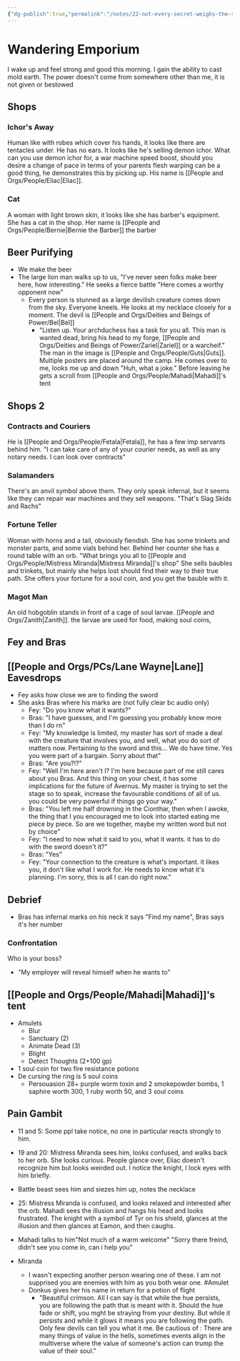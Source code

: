 ```yaml
---
{"dg-publish":true,"permalink":"/notes/22-not-every-secret-weighs-the-same/"}
---
```



# Wandering Emporium

I wake up and feel strong and good this morning. I gain the ability to cast mold earth. The power doesn't come from somewhere other than me, it is not given or bestowed 

## Shops
### Ichor's Away
Human like with robes which cover his hands, it looks like there are tentacles under. He has no ears. It looks like he's selling demon ichor. What can you use demon ichor for, a war machine speed boost, should you desire a change of pace in terms of your parents flesh warping can be a good thing, he demonstrates this by picking up. His name is [[People and Orgs/People/Eliac\|Eliac]].

### Cat
A woman with light brown skin, it looks like she has barber's equipment. She has a cat in the shop. Her name is [[People and Orgs/People/Bernie\|Bernie the Barber]] the barber

## Beer Purifying
- We make the beer
- The large lion man walks up to us, "I've never seen folks make beer here, how interesting." He seeks a fierce battle "Here comes a worthy opponent now"
	- Every person is stunned as a large devilish creature comes down from the sky. Everyone kneels. He looks at my necklace closely for a moment. The devil is [[People and Orgs/Deities and Beings of Power/Bel\|Bel]]
		- "Listen up. Your archduchess has a task for you all. This man is wanted dead, bring his head to my forge, [[People and Orgs/Deities and Beings of Power/Zariel\|Zariel]] or a warcheif." The man in the image is [[People and Orgs/People/Guts\|Guts]]. Multiple posters are placed around the camp. He comes over to me, looks me up and down "Huh, what a joke." Before leaving he gets a scroll from [[People and Orgs/People/Mahadi\|Mahadi]]'s tent
## Shops 2
### Contracts and Couriers 
He is [[People and Orgs/People/Fetala\|Fetala]], he has a few imp servants behind him. "I can take care of any of your courier needs, as well as any notary needs. I can look over contracts" 

### Salamanders
There's an anvil symbol above them. They only speak infernal, but it seems like they can repair war machines and they sell weapons. "That's Slag Skids and Rachs" 

### Fortune Teller
Woman with horns and a tail, obviously fiendish. She has some trinkets and monster parts, and some vials behind her. Behind her counter she has a round table with an orb. "What brings you all to [[People and Orgs/People/Mistress Miranda\|Mistress Miranda]]'s shop" She sells baubles and trinkets, but mainly she helps lost should find their way to their true path. She offers your fortune for a soul coin, and you get the bauble with it. 

### Magot Man
An old hobgoblin stands in front of a cage of soul larvae. [[People and Orgs/Zanith\|Zanith]]. the larvae are used for food, making soul coins, 

## Fey and Bras
## [[People and Orgs/PCs/Lane Wayne\|Lane]] Eavesdrops
- Fey asks how close we are to finding the sword
- She asks Bras where his marks are (not fully clear bc audio only)
	- Fey: "Do you know what it wants?" 
	- Bras: "I have guesses, and I'm guessing you probably know more than I do rn"
	- Fey: "My knowledge is limited, my master has sort of made a deal with the creature that involves you, and well, what you do sort of matters now. Pertaining to the sword and this... We do have time. Yes you were part of a bargain. Sorry about that" 
	- Bras: "Are you?!?" 
	- Fey: "Well I'm here aren't I? I'm here because part of me still cares about you Bras. And this thing on your chest, it has some implications for the future of Avernus. My master is trying to set the stage so to speak, increase the favourable conditions of all of us. you could be very powerful if things go your way." 
	- Bras: "You left me half drowning in the Cionthar, then when I awoke, the thing that I you encouraged me to look into started eating me piece by piece. So are we together, maybe my written word but not by choice" 
	- Fey: "I need to now what it said to you, what it wants. it has to do with the sword doesn't it?" 
	- Bras: "Yes" 
	- Fey: "Your connection to the creature is what's important. it likes you, it don't like what I work for. He needs to know what it's planning. I'm sorry, this is all I can do right now."  
## Debrief
- Bras has infernal marks on his neck it says "Find my name", Bras says it's her number
### Confrontation
 Who is your boss? 
 - "My employer will reveal himself when he wants to"

## [[People and Orgs/People/Mahadi\|Mahadi]]'s tent
- Amulets
	- Blur
	- Sanctuary (2)
	- Animate Dead (3)
	- Blight
	- Detect Thoughts (2+100 gp)
- 1 soul coin for two fire resistance potions
- De cursing the ring is 5 soul coins 
	- Persouasion 28+ purple worm toxin and 2 smokepowder bombs, 1 saphire worth 300, 1 ruby worth 50, and 3 soul coins 

## Pain Gambit 
- 11 and 5: Some ppl take notice, no one in particular reacts strongly to him. 
- 19 and 20: Mistress Miranda sees him, looks confused, and walks back to her orb. She looks curious. People glance over, Eliac doesn't recognize him but looks weirded out. I notice the knight, I lock eyes with him briefly.  
- Battle beast sees him and siezes him up, notes the necklace
- 25: Mistress Miranda is confused, and looks relaxed and interested after the orb. Mahadi sees the illusion and hangs his head and looks frustrated. The knight with a symbol of Tyr on his shield, glances at the illusion and then glances at Eamon, and then caughs. 
- Mahadi talks to him"Not much of a warm welcome" "Sorry there freind, didn't see you come in, can i help you"

- Miranda
	- I wasn't expecting another person wearing one of these. I am not supprised you are enemies with him as you both wear one.  #Amulet
	- Donkus gives her his name in return for a potion of flight
		- "Beautiful crimson. All I can say is that while the hue persists, you are following the path that is meant with it. Should the hue fade or shift, you mght be straying from your destiny. But while it persists and while it glows it means you are following the path. Only  few devils can tell you what it me. Be cautious of : There are many things of value in the hells, sometimes events align in the multiverse where the value of someone's action can trump the value of their soul." 